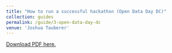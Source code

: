 ```yaml
---
title: "How to run a successful hackathon (Open Data Day DC)"
collection: guides
permalink: /guide/3-open-data-day-dc
venue: 'Joshua Tauberer'
---
```

[Download PDF here.](https://hackathon.guide)
